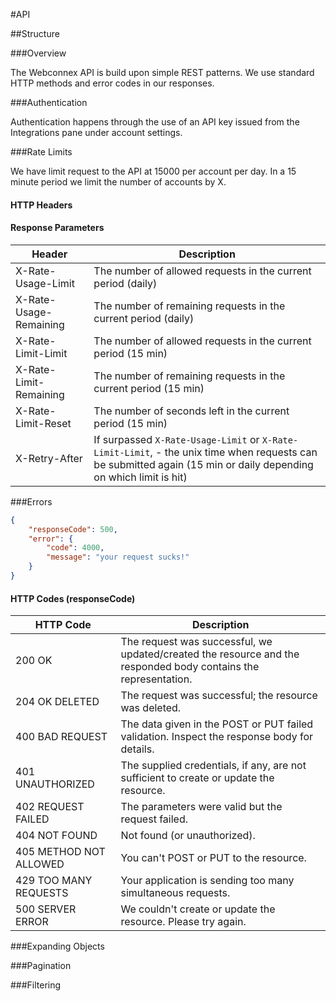 #API

##Structure

###Overview

The Webconnex API is build upon simple REST patterns. We use standard HTTP methods and error codes in our responses.

###Authentication

Authentication happens through the use of an API key issued from the Integrations pane under account settings.

###Rate Limits

We have limit request to the API at 15000 per account per day. In a 15 minute period we limit the number of accounts by X.

#### HTTP Headers
#### Response Parameters
Header | Description
---------------------- | --------------
X-Rate-Usage-Limit | The number of allowed requests in the current period (daily)
X-Rate-Usage-Remaining | The number of remaining requests in the current period (daily)
X-Rate-Limit-Limit | The number of allowed requests in the current period (15 min)
X-Rate-Limit-Remaining | The number of remaining requests in the current period (15 min)
X-Rate-Limit-Reset | The number of seconds left in the current period (15 min)
X-Retry-After | If surpassed `X-Rate-Usage-Limit` or `X-Rate-Limit-Limit`, - the unix time when requests can be submitted again (15 min or daily depending on which limit is hit)


###Errors

```json
{
	"responseCode": 500,
	"error": {
		"code": 4000,
		"message": "your request sucks!"
	}
}
```

#### HTTP Codes (responseCode)
HTTP Code							 | Description
------------ |-----------------------------------------
200 OK	| The request was successful, we updated/created the resource and the responded body contains the representation.
204 OK DELETED	| The request was successful; the resource was deleted.
400 BAD REQUEST | The data given in the POST or PUT failed validation. Inspect the response body for details.
401 UNAUTHORIZED	| The supplied credentials, if any, are not sufficient to create or update the resource.
402 REQUEST FAILED	| The parameters were valid but the request failed.
404 NOT FOUND | Not found (or unauthorized).
405 METHOD NOT ALLOWED	| You can't POST or PUT to the resource.
429 TOO MANY REQUESTS | Your application is sending too many simultaneous requests.
500 SERVER ERROR	| We couldn't create or update the resource. Please try again.

###Expanding Objects

###Pagination

###Filtering
